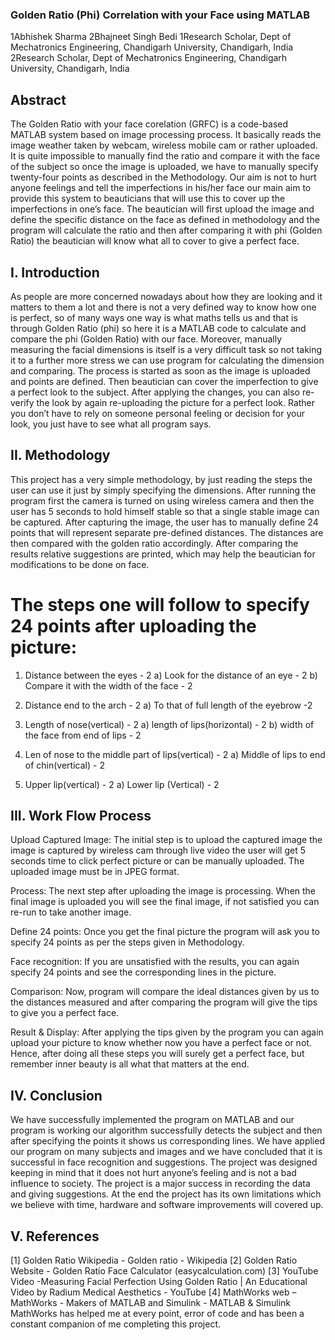 ### Golden Ratio (Phi) Correlation with your Face using MATLAB
1Abhishek Sharma 2Bhajneet Singh Bedi
1Research Scholar, Dept of Mechatronics Engineering, Chandigarh University, Chandigarh, India
2Research Scholar, Dept of Mechatronics Engineering, Chandigarh University, Chandigarh, India


## Abstract
The Golden Ratio with your face corelation (GRFC) is a code-based MATLAB system based on image processing process. It basically reads the image weather taken by webcam, wireless mobile cam or rather uploaded. It is quite impossible to manually find the ratio and compare it with the face of the subject so once the image is uploaded, we have to manually specify twenty-four points as described in the Methodology. Our aim is not to hurt anyone feelings and tell the imperfections in his/her face our main aim to provide this system to beauticians that will use this to cover up the imperfections in one’s face. The beautician will first upload the image and define the specific distance on the face as defined in methodology and the program will calculate the ratio and then after comparing it with phi (Golden Ratio) the beautician will know what all to cover to give a perfect face. 


## I. Introduction
As people are more concerned nowadays about how they are looking and it matters to them a lot and there is not a very defined way to know how one is perfect, so of many ways one way is what maths tells us and that is through Golden Ratio (phi) so here it is a MATLAB code to calculate and compare the phi (Golden Ratio) with our face. Moreover, manually measuring the facial dimensions is itself is a very difficult task so not taking it to a further more stress we can use program for calculating the dimension and comparing. The process is started as soon as the image is uploaded and points are defined. Then beautician can cover the imperfection to give a perfect look to the subject. After applying the changes, you can also re-verify the look by again re-uploading the picture for a perfect look. Rather you don’t have to rely on someone personal feeling or decision for your look, you just have to see what all program says.  


## II. Methodology

This project has a very simple methodology, by just reading the steps the user can use it just by simply specifying the dimensions. After running the program first the camera is turned on using wireless camera and then the user has 5 seconds to hold himself stable so that a single stable image can be captured. After capturing the image, the user has to manually define 24 points that will represent separate pre-defined distances. The distances are then compared with the golden ratio accordingly. After comparing the results relative suggestions are printed, which may help the beautician for modifications to be done on face.

# The steps one will follow to specify 24 points after uploading the picture:

1. Distance between the eyes - 2
   a) Look for the distance of an eye - 2
   b) Compare it with the width of the face - 2

2. Distance end to the arch - 2 
   a) To that of full length of the eyebrow -2

3. Length of nose(vertical) - 2
   a) length of lips(horizontal) - 2
   b) width of the face from end of lips - 2

4. Len of nose to the middle part of lips(vertical) - 2
   a) Middle of lips to end of chin(vertical) - 2

5. Upper lip(vertical) - 2
   a) Lower lip (Vertical) - 2


## III. Work Flow Process
 
Upload Captured Image: The initial step is to upload the captured image the image is captured by wireless cam through live video the user will get 5 seconds time to click perfect picture or can be manually uploaded. The uploaded image must be in JPEG format. 

Process: The next step after uploading the image is processing. When the final image is uploaded you will see the final image, if not satisfied you can re-run to take another image. 

Define 24 points: Once you get the final picture the program will ask you to specify 24 points as per the steps given in Methodology.  

Face recognition: If you are unsatisfied with the results, you can again specify 24 points and see the corresponding lines in the picture. 

Comparison: Now, program will compare the ideal distances given by us to the distances measured and after comparing the program will give the tips to give you a perfect face. 

Result & Display: After applying the tips given by the program you can again upload your picture to know whether now you have a perfect face or not. Hence, after doing all these steps you will surely get a perfect face, but remember inner beauty is all what that matters at the end.


## IV. Conclusion

We have successfully implemented the program on MATLAB and our program is working our algorithm successfully detects the subject and then after specifying the points it shows us corresponding lines. We have applied our program on many subjects and images and we have concluded that it is successful in face recognition and suggestions. The project was designed keeping in mind that it does not hurt anyone’s feeling and is not a bad influence to society. The project is a major success in recording the data and giving suggestions. At the end the project has its own limitations which we believe with time, hardware and software improvements will covered up. 


## V. References

[1] Golden Ratio Wikipedia - Golden ratio - Wikipedia
[2] Golden Ratio Website - Golden Ratio Face Calculator (easycalculation.com)
[3] YouTube Video -Measuring Facial Perfection Using Golden Ratio | An Educational Video by Radium Medical Aesthetics - YouTube
[4] MathWorks web – MathWorks - Makers of MATLAB and Simulink - MATLAB & Simulink MathWorks has helped me at every point, error of code and has been a constant companion of me completing this project.  
